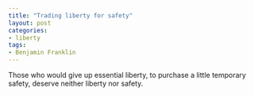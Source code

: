 ```yaml
---
title: "Trading liberty for safety"
layout: post
categories:
- liberty
tags:
- Benjamin Franklin
---
```


Those who would give up essential liberty, to purchase a little temporary safety, deserve neither liberty nor safety.